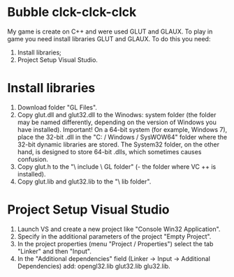 # Bubble clck-clck-clck

My game is create on C++ and were used GLUT and GLAUX. 
To play in game you need install libraries GLUT and GLAUX. To do this you need:
1. Install libraries;
2. Project Setup Visual Studio.

# Install libraries

1. Download folder "GL Files".
2. Copy glut.dll and glut32.dll to the Winodws: system folder (the folder may be named differently, depending on the version of Windows you have installed).
   Important! On a 64-bit system (for example, Windows 7), place the 32-bit .dll in the "C: / Windows / SysWOW64" folder where the 32-bit dynamic libraries are stored. The System32 folder, on the other hand, is designed to store 64-bit .dlls, which sometimes causes confusion.
4. Copy glut.h to the "\ include \ GL folder" (- the folder where VC ++ is installed).
5. Copy glut.lib and glut32.lib to the "\ lib folder".

# Project Setup Visual Studio

1. Launch VS and create a new project like "Console Win32 Application".
2. Specify in the additional parameters of the project "Empty Project".
3. In the project properties (menu "Project / Properties") select the tab "Linker" and then "Input".
4. In the "Additional dependencies" field (Linker -> Input -> Additional Dependencies) add: opengl32.lib glut32.lib glu32.lib.

